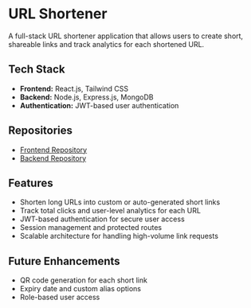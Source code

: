 # URL Shortener

A full-stack URL shortener application that allows users to create short, shareable links and track analytics for each shortened URL.

## Tech Stack
- **Frontend:** React.js, Tailwind CSS
- **Backend:** Node.js, Express.js, MongoDB
- **Authentication:** JWT-based user authentication

## Repositories
- [Frontend Repository](https://github.com/Sayak109/URL_Shortner_Forntend)
- [Backend Repository](https://github.com/Sayak109/URL_Shortner_Backend)

## Features
- Shorten long URLs into custom or auto-generated short links
- Track total clicks and user-level analytics for each URL
- JWT-based authentication for secure user access
- Session management and protected routes
- Scalable architecture for handling high-volume link requests

## Future Enhancements
- QR code generation for each short link
- Expiry date and custom alias options
- Role-based user access
